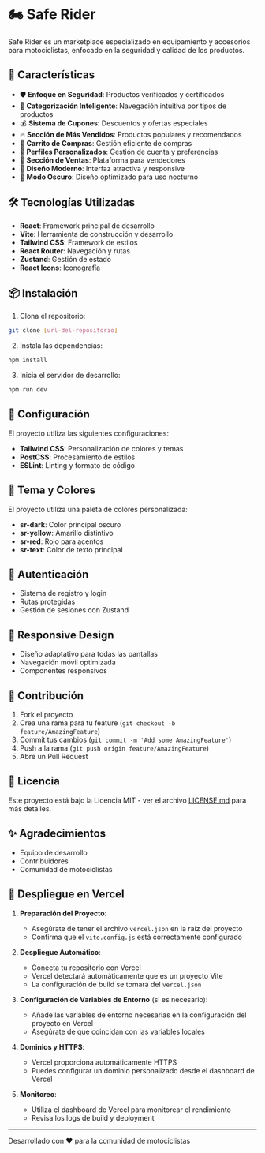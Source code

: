 # 🏍️ Safe Rider

Safe Rider es un marketplace especializado en equipamiento y accesorios para motociclistas, enfocado en la seguridad y calidad de los productos.

## 🚀 Características

- 🛡️ **Enfoque en Seguridad**: Productos verificados y certificados
- 🎯 **Categorización Inteligente**: Navegación intuitiva por tipos de productos
- 💰 **Sistema de Cupones**: Descuentos y ofertas especiales
- 🔥 **Sección de Más Vendidos**: Productos populares y recomendados
- 🛒 **Carrito de Compras**: Gestión eficiente de compras
- 👤 **Perfiles Personalizados**: Gestión de cuenta y preferencias
- 🏪 **Sección de Ventas**: Plataforma para vendedores
- 💫 **Diseño Moderno**: Interfaz atractiva y responsive
- 🌙 **Modo Oscuro**: Diseño optimizado para uso nocturno

## 🛠️ Tecnologías Utilizadas

- **React**: Framework principal de desarrollo
- **Vite**: Herramienta de construcción y desarrollo
- **Tailwind CSS**: Framework de estilos
- **React Router**: Navegación y rutas
- **Zustand**: Gestión de estado
- **React Icons**: Iconografía

## 📦 Instalación

1. Clona el repositorio:
```bash
git clone [url-del-repositorio]
```

2. Instala las dependencias:
```bash
npm install
```

3. Inicia el servidor de desarrollo:
```bash
npm run dev
```

## 🔧 Configuración

El proyecto utiliza las siguientes configuraciones:

- **Tailwind CSS**: Personalización de colores y temas
- **PostCSS**: Procesamiento de estilos
- **ESLint**: Linting y formato de código

## 🎨 Tema y Colores

El proyecto utiliza una paleta de colores personalizada:

- **sr-dark**: Color principal oscuro
- **sr-yellow**: Amarillo distintivo
- **sr-red**: Rojo para acentos
- **sr-text**: Color de texto principal

## 🔐 Autenticación

- Sistema de registro y login
- Rutas protegidas
- Gestión de sesiones con Zustand

## 📱 Responsive Design

- Diseño adaptativo para todas las pantallas
- Navegación móvil optimizada
- Componentes responsivos

## 🤝 Contribución

1. Fork el proyecto
2. Crea una rama para tu feature (`git checkout -b feature/AmazingFeature`)
3. Commit tus cambios (`git commit -m 'Add some AmazingFeature'`)
4. Push a la rama (`git push origin feature/AmazingFeature`)
5. Abre un Pull Request

## 📄 Licencia

Este proyecto está bajo la Licencia MIT - ver el archivo [LICENSE.md](LICENSE.md) para más detalles.

## ✨ Agradecimientos

- Equipo de desarrollo
- Contribuidores
- Comunidad de motociclistas

## 🚀 Despliegue en Vercel

1. **Preparación del Proyecto**:
   - Asegúrate de tener el archivo `vercel.json` en la raíz del proyecto
   - Confirma que el `vite.config.js` está correctamente configurado

2. **Despliegue Automático**:
   - Conecta tu repositorio con Vercel
   - Vercel detectará automáticamente que es un proyecto Vite
   - La configuración de build se tomará del `vercel.json`

3. **Configuración de Variables de Entorno** (si es necesario):
   - Añade las variables de entorno necesarias en la configuración del proyecto en Vercel
   - Asegúrate de que coincidan con las variables locales

4. **Dominios y HTTPS**:
   - Vercel proporciona automáticamente HTTPS
   - Puedes configurar un dominio personalizado desde el dashboard de Vercel

5. **Monitoreo**:
   - Utiliza el dashboard de Vercel para monitorear el rendimiento
   - Revisa los logs de build y deployment

---

Desarrollado con ❤️ para la comunidad de motociclistas
